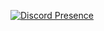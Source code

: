 [![Discord Presence](https://lanyard.cnrad.dev/api/262340959004524545?&bg=16537e&hideDiscrim=true)](https://discord.com/users/262340959004524545)

